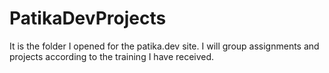 # PatikaDevProjects
It is the folder I opened for the patika.dev site. I will group assignments and projects according to the training I have received.
